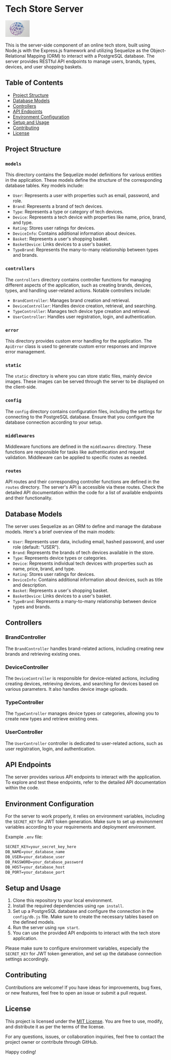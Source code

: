 # Tech Store Server

<img src="./readme_assets/logo.png" width="15%"></a>

This is the server-side component of an online tech store, built using Node.js with the Express.js framework and utilizing Sequelize as the Object-Relational Mapping (ORM) to interact with a PostgreSQL database. The server provides RESTful API endpoints to manage users, brands, types, devices, and user shopping baskets.

## Table of Contents

- [Project Structure](#project-structure)
- [Database Models](#database-models)
- [Controllers](#controllers)
- [API Endpoints](#api-endpoints)
- [Environment Configuration](#environment-configuration)
- [Setup and Usage](#setup-and-usage)
- [Contributing](#contributing)
- [License](#license)

## Project Structure

### `models`

This directory contains the Sequelize model definitions for various entities in the application. These models define the structure of the corresponding database tables. Key models include:

- `User`: Represents a user with properties such as email, password, and role.
- `Brand`: Represents a brand of tech devices.
- `Type`: Represents a type or category of tech devices.
- `Device`: Represents a tech device with properties like name, price, brand, and type.
- `Rating`: Stores user ratings for devices.
- `DeviceInfo`: Contains additional information about devices.
- `Basket`: Represents a user's shopping basket.
- `BasketDevice`: Links devices to a user's basket.
- `TypeBrand`: Represents the many-to-many relationship between types and brands.

### `controllers`

The `controllers` directory contains controller functions for managing different aspects of the application, such as creating brands, devices, types, and handling user-related actions. Notable controllers include:

- `BrandController`: Manages brand creation and retrieval.
- `DeviceController`: Handles device creation, retrieval, and searching.
- `TypeController`: Manages tech device type creation and retrieval.
- `UserController`: Handles user registration, login, and authentication.

### `error`

This directory provides custom error handling for the application. The `ApiError` class is used to generate custom error responses and improve error management.

### `static`

The `static` directory is where you can store static files, mainly device images. These images can be served through the server to be displayed on the client-side.

### `config`

The `config` directory contains configuration files, including the settings for connecting to the PostgreSQL database. Ensure that you configure the database connection according to your setup.

### `middlewares`

Middleware functions are defined in the `middlewares` directory. These functions are responsible for tasks like authentication and request validation. Middleware can be applied to specific routes as needed.

### `routes`

API routes and their corresponding controller functions are defined in the `routes` directory. The server's API is accessible via these routes. Check the detailed API documentation within the code for a list of available endpoints and their functionality.

## Database Models

The server uses Sequelize as an ORM to define and manage the database models. Here's a brief overview of the main models:

- `User`: Represents user data, including email, hashed password, and user role (default: "USER").
- `Brand`: Represents the brands of tech devices available in the store.
- `Type`: Represents device types or categories.
- `Device`: Represents individual tech devices with properties such as name, price, brand, and type.
- `Rating`: Stores user ratings for devices.
- `DeviceInfo`: Contains additional information about devices, such as title and description.
- `Basket`: Represents a user's shopping basket.
- `BasketDevice`: Links devices to a user's basket.
- `TypeBrand`: Represents a many-to-many relationship between device types and brands.

## Controllers

### BrandController

The `BrandController` handles brand-related actions, including creating new brands and retrieving existing ones.

### DeviceController

The `DeviceController` is responsible for device-related actions, including creating devices, retrieving devices, and searching for devices based on various parameters. It also handles device image uploads.

### TypeController

The `TypeController` manages device types or categories, allowing you to create new types and retrieve existing ones.

### UserController

The `UserController` controller is dedicated to user-related actions, such as user registration, login, and authentication.

## API Endpoints

The server provides various API endpoints to interact with the application. To explore and test these endpoints, refer to the detailed API documentation within the code.

## Environment Configuration

For the server to work properly, it relies on environment variables, including the `SECRET_KEY` for JWT token generation. Make sure to set up environment variables according to your requirements and deployment environment.

Example `.env` file:

```env
SECRET_KEY=your_secret_key_here
DB_NAME=your_database_name
DB_USER=your_database_user
DB_PASSWORD=your_database_password
DB_HOST=your_database_host
DB_PORT=your_database_port
```

## Setup and Usage

1. Clone this repository to your local environment.
2. Install the required dependencies using `npm install`.
3. Set up a PostgreSQL database and configure the connection in the `config/db.js` file. Make sure to create the necessary tables based on the defined models.
4. Run the server using `npm start`.
5. You can use the provided API endpoints to interact with the tech store application.

Please make sure to configure environment variables, especially the `SECRET_KEY` for JWT token generation, and set up the database connection settings accordingly.

## Contributing

Contributions are welcome! If you have ideas for improvements, bug fixes, or new features, feel free to open an issue or submit a pull request.

## License

This project is licensed under the [MIT License](LICENSE). You are free to use, modify, and distribute it as per the terms of the license.

For any questions, issues, or collaboration inquiries, feel free to contact the project owner or contribute through GitHub.

Happy coding!

